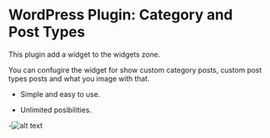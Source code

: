 WordPress Plugin: Category and Post Types
========================

This plugin add a widget to the widgets zone.

You can confugire the widget for show custom category posts, custom post types posts and what you image with that. 

- Simple and easy to use.

- Unlimited posibilities.


-![alt text](https://raw.githubusercontent.com/sinanisler/Category-and-Posts-Types-Widget/master/screenshot.png "Screenshot")


